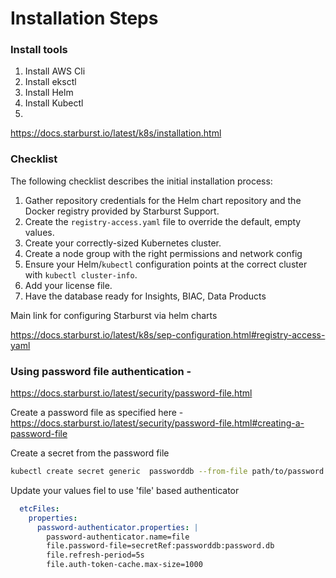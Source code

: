 

# Installation Steps

### Install tools

1. Install AWS Cli
2. Install eksctl
3. Install Helm
4. Install Kubectl
5.

https://docs.starburst.io/latest/k8s/installation.html

### Checklist 

The following checklist describes the initial installation process:

1. Gather repository credentials for the Helm chart repository and the Docker
registry provided by Starburst Support.
2. Create the `registry-access.yaml` file to override the default,
empty values.
3. Create your correctly-sized Kubernetes cluster.
4. Create a node group with the right permissions and network config
5. Ensure your Helm/`kubectl` configuration points at the correct cluster
with `kubectl cluster-info`.
6. Add your license file.
7. Have the database ready for Insights, BIAC, Data Products


Main link for configuring Starburst via helm charts

https://docs.starburst.io/latest/k8s/sep-configuration.html#registry-access-yaml


### Using password file authentication - 


https://docs.starburst.io/latest/security/password-file.html

Create a password file as specified here - 
https://docs.starburst.io/latest/security/password-file.html#creating-a-password-file

Create a secret from the password file 
```bash
kubectl create secret generic  passworddb --from-file path/to/password.db 
```

Update your values fiel to use 'file' based authenticator
```yaml
  etcFiles:
    properties:
      password-authenticator.properties: |
        password-authenticator.name=file
        file.password-file=secretRef:passworddb:password.db
        file.refresh-period=5s
        file.auth-token-cache.max-size=1000         
```

